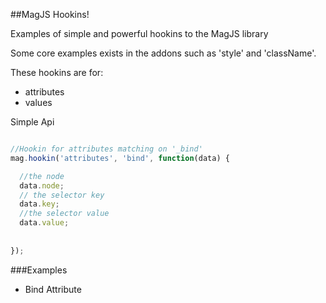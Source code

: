 ##MagJS Hookins!

Examples of simple and powerful hookins to the MagJS library

Some core examples exists in the addons such as 'style' and 'className'.

These hookins are for:

- attributes
- values

Simple Api
```javascript

//Hookin for attributes matching on '_bind'
mag.hookin('attributes', 'bind', function(data) {

  //the node
  data.node;
  // the selector key
  data.key;
  //the selector value
  data.value;
  
  
});
```


###Examples

* Bind Attribute
